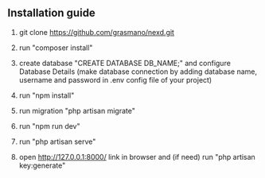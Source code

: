 

## Installation guide

1. git clone https://github.com/grasmano/nexd.git

2. run "composer install"

3. create database "CREATE DATABASE DB_NAME;" and configure Database Details (make database connection by adding database name, username and password in .env config file of your project)

4. run "npm install"

5. run migration "php artisan migrate"

6. run "npm run dev"

7. run "php artisan serve"

8. open http://127.0.0.1:8000/ link in browser and (if need) run "php artisan key:generate"

